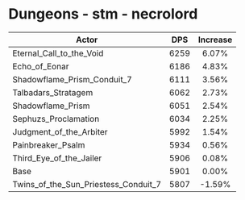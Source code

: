 # Dungeons - stm - necrolord
| Actor | DPS | Increase |
|---|:---:|:---:|
|Eternal_Call_to_the_Void|6259|6.07%|
|Echo_of_Eonar|6186|4.83%|
|Shadowflame_Prism_Conduit_7|6111|3.56%|
|Talbadars_Stratagem|6062|2.73%|
|Shadowflame_Prism|6051|2.54%|
|Sephuzs_Proclamation|6034|2.25%|
|Judgment_of_the_Arbiter|5992|1.54%|
|Painbreaker_Psalm|5934|0.56%|
|Third_Eye_of_the_Jailer|5906|0.08%|
|Base|5901|0.00%|
|Twins_of_the_Sun_Priestess_Conduit_7|5807|-1.59%|
